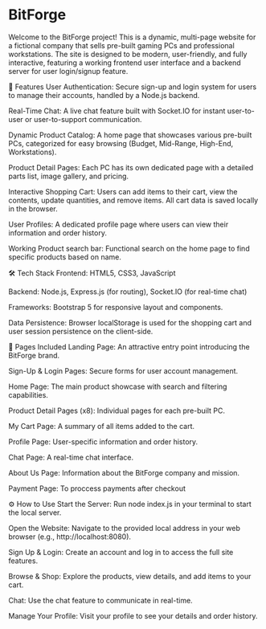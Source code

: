 ﻿# BitForge
Welcome to the BitForge project! This is a dynamic, multi-page website for a fictional company that sells pre-built gaming PCs and professional workstations. The site is designed to be modern, user-friendly, and fully interactive, featuring a working frontend user interface and a backend server for user login/signup feature.

🚀 Features
User Authentication: Secure sign-up and login system for users to manage their accounts, handled by a Node.js backend.

Real-Time Chat: A live chat feature built with Socket.IO for instant user-to-user or user-to-support communication.

Dynamic Product Catalog: A home page that showcases various pre-built PCs, categorized for easy browsing (Budget, Mid-Range, High-End, Workstations).

Product Detail Pages: Each PC has its own dedicated page with a detailed parts list, image gallery, and pricing.

Interactive Shopping Cart: Users can add items to their cart, view the contents, update quantities, and remove items. All cart data is saved locally in the browser.

User Profiles: A dedicated profile page where users can view their information and order history.

Working Product search bar: Functional search on the home page to find specific products based on name.

🛠️ Tech Stack
Frontend: HTML5, CSS3, JavaScript

Backend: Node.js, Express.js (for routing), Socket.IO (for real-time chat)

Frameworks: Bootstrap 5 for responsive layout and components.

Data Persistence: Browser localStorage is used for the shopping cart and user session persistence on the client-side.

📄 Pages Included
Landing Page: An attractive entry point introducing the BitForge brand.

Sign-Up & Login Pages: Secure forms for user account management.

Home Page: The main product showcase with search and filtering capabilities.

Product Detail Pages (x8): Individual pages for each pre-built PC.

My Cart Page: A summary of all items added to the cart.

Profile Page: User-specific information and order history.

Chat Page: A real-time chat interface.

About Us Page: Information about the BitForge company and mission.

Payment Page: To proccess payments after checkout

⚙️ How to Use
Start the Server: Run node index.js in your terminal to start the local server.

Open the Website: Navigate to the provided local address in your web browser (e.g., http://localhost:8080).

Sign Up & Login: Create an account and log in to access the full site features.

Browse & Shop: Explore the products, view details, and add items to your cart.

Chat: Use the chat feature to communicate in real-time.

Manage Your Profile: Visit your profile to see your details and order history.



